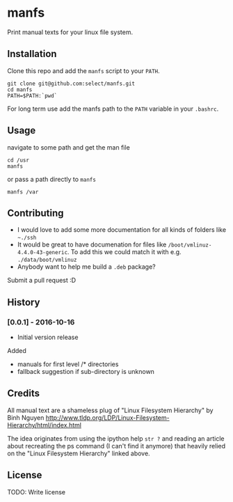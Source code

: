 # manfs
Print manual texts for your linux file system.

## Installation

Clone this repo and add the `manfs` script to your `PATH`.

```
git clone git@github.com:select/manfs.git
cd manfs
PATH=$PATH:`pwd`
```

For long term use add the manfs path to the `PATH` variable in your `.bashrc`.


## Usage
navigate to some path and get the man file
```
cd /usr
manfs
```
or pass a path directly to `manfs`
```
manfs /var
```
## Contributing

- I would love to add some more documentation for all kinds of folders like `~./ssh`
- It would be great to have documenation for files like `/boot/vmlinuz-4.4.0-43-generic`. To add this we could match it with e.g. `./data/boot/vmlinuz`
- Anybody want to help me build a `.deb` package?

Submit a pull request :D

## History

### [0.0.1] - 2016-10-16
- Initial version release

Added
- manuals for first level /* directories
- fallback suggestion if sub-directory is unknown

## Credits

All manual text are a shameless plug of "Linux Filesystem Hierarchy" by Binh Nguyen http://www.tldp.org/LDP/Linux-Filesystem-Hierarchy/html/index.html

The idea originates from using the ipython help `str ?` and reading an article about recreating the ps command (I can't find it anymore) that heavily relied on the "Linux Filesystem Hierarchy" linked above.

## License

TODO: Write license
